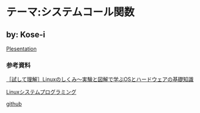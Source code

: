 # テーマ:システムコール関数
## by: Kose-i
[Plesentation](https://gitpitch.com/Kose-i/Plesentation_Document?p=cir-kit/2019-02-09/)

### 参考資料

[［試して理解］Linuxのしくみ～実験と図解で学ぶOSとハードウェアの基礎知識](http://gihyo.jp/book/2018/978-4-7741-9607-7)

[Linuxシステムプログラミング](https://www.oreilly.co.jp/books/9784873113623/)

[github](https://github.com/satoru-takeuchi/linux-in-practice)
